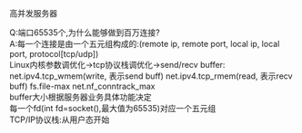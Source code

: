 高并发服务器    
  
  Q:端口65535个,为什么能够做到百万连接?  
  A:每一个连接是由一个五元组构成的:(remote ip, remote port, local ip, local port, protocol[tcp/udp])  
  Linux内核参数调优化->tcp协议栈调优化->send/recv buffer:  
  net.ipv4.tcp_wmem(write, 表示send buff)    net.ipv4.tcp_rmem(read, 表示recv buff)    fs.file-max   net.nf_conntrack_max  
  buffer大小根据服务器业务具体功能决定  
  每一个fd(int fd=socket(),最大值为65535)对应一个五元组  
  TCP/IP协议栈:从用户态开始